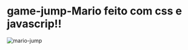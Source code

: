 # game-jump-Mario feito com css e javascrip!!



![mario-jump](https://user-images.githubusercontent.com/72985107/236657266-f0bad21d-dc5a-4768-84b3-07fc66e02295.png)
